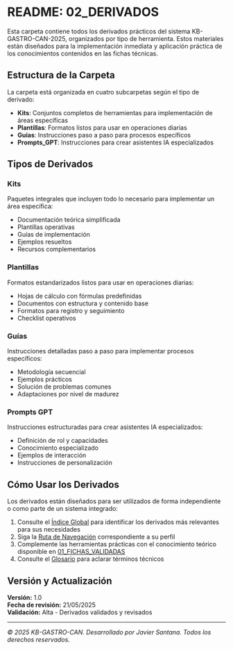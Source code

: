 # README: 02_DERIVADOS

Esta carpeta contiene todos los derivados prácticos del sistema KB-GASTRO-CAN-2025, organizados por tipo de herramienta. Estos materiales están diseñados para la implementación inmediata y aplicación práctica de los conocimientos contenidos en las fichas técnicas.

## Estructura de la Carpeta

La carpeta está organizada en cuatro subcarpetas según el tipo de derivado:

- **Kits**: Conjuntos completos de herramientas para implementación de áreas específicas
- **Plantillas**: Formatos listos para usar en operaciones diarias
- **Guías**: Instrucciones paso a paso para procesos específicos
- **Prompts_GPT**: Instrucciones para crear asistentes IA especializados

## Tipos de Derivados

### Kits
Paquetes integrales que incluyen todo lo necesario para implementar un área específica:
- Documentación teórica simplificada
- Plantillas operativas
- Guías de implementación
- Ejemplos resueltos
- Recursos complementarios

### Plantillas
Formatos estandarizados listos para usar en operaciones diarias:
- Hojas de cálculo con fórmulas predefinidas
- Documentos con estructura y contenido base
- Formatos para registro y seguimiento
- Checklist operativos

### Guías
Instrucciones detalladas paso a paso para implementar procesos específicos:
- Metodología secuencial
- Ejemplos prácticos
- Solución de problemas comunes
- Adaptaciones por nivel de madurez

### Prompts GPT
Instrucciones estructuradas para crear asistentes IA especializados:
- Definición de rol y capacidades
- Conocimiento especializado
- Ejemplos de interacción
- Instrucciones de personalización

## Cómo Usar los Derivados

Los derivados están diseñados para ser utilizados de forma independiente o como parte de un sistema integrado:

1. Consulte el [Índice Global](/04_INDICES/Indice_Global_Sistema.md) para identificar los derivados más relevantes para sus necesidades
2. Siga la [Ruta de Navegación](/05_PUBLICACION/Rutas_de_Uso_por_Perfil/) correspondiente a su perfil
3. Complemente las herramientas prácticas con el conocimiento teórico disponible en [01_FICHAS_VALIDADAS](/01_FICHAS_VALIDADAS/)
4. Consulte el [Glosario](/03_GLOSARIO/Glosario_Tecnico_Gastronomico.md) para aclarar términos técnicos

## Versión y Actualización

**Versión:** 1.0  
**Fecha de revisión:** 21/05/2025  
**Validación:** Alta - Derivados validados y revisados

---

*© 2025 KB-GASTRO-CAN. Desarrollado por Javier Santana. Todos los derechos reservados.*
